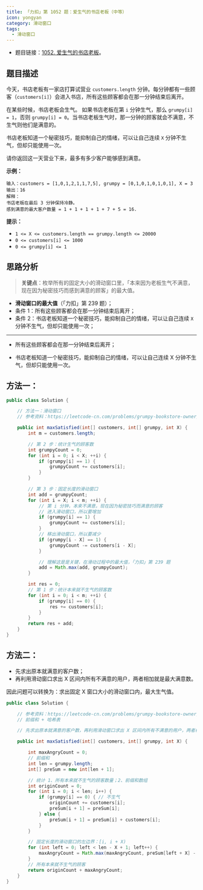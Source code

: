 ```yaml
---
title: 「力扣」第 1052 题：爱生气的书店老板（中等）
icon: yongyan
category: 滑动窗口
tags:
  - 滑动窗口
---
```


- 题目链接：[1052. 爱生气的书店老板](https://leetcode-cn.com/problems/grumpy-bookstore-owner/)。

## 题目描述

今天，书店老板有一家店打算试营业 `customers.length` 分钟。每分钟都有一些顾客（`customers[i]`）会进入书店，所有这些顾客都会在那一分钟结束后离开。

在某些时候，书店老板会生气。 如果书店老板在第 `i` 分钟生气，那么 `grumpy[i] = 1`，否则 `grumpy[i] = 0`。当书店老板生气时，那一分钟的顾客就会不满意，不生气则他们是满意的。

书店老板知道一个秘密技巧，能抑制自己的情绪，可以让自己连续 `X` 分钟不生气，但却只能使用一次。

请你返回这一天营业下来，最多有多少客户能够感到满意。

**示例：**

```
输入：customers = [1,0,1,2,1,1,7,5], grumpy = [0,1,0,1,0,1,0,1], X = 3
输出：16
解释：
书店老板在最后 3 分钟保持冷静。
感到满意的最大客户数量 = 1 + 1 + 1 + 1 + 7 + 5 = 16.
```

**提示：**

- `1 <= X <= customers.length == grumpy.length <= 20000`
- `0 <= customers[i] <= 1000`
- `0 <= grumpy[i] <= 1`

## 思路分析

> **关键点**：枚举所有的固定大小的滑动窗口里，「本来因为老板生气不满意，现在因为秘密技巧而感到满意的顾客」的最大值。

- **滑动窗口的最大值**（「力扣」第 239 题）；
- 条件 1：所有这些顾客都会在那一分钟结束后离开；
- 条件 2：书店老板知道一个秘密技巧，能抑制自己的情绪，可以让自己连续 `X` 分钟不生气，但却只能使用一次；

---

- 所有这些顾客都会在那一分钟结束后离开；

- 书店老板知道一个秘密技巧，能抑制自己的情绪，可以让自己连续 X 分钟不生气，但却只能使用一次。

## 方法一：

```Java []
public class Solution {

    // 方法一：滑动窗口
    // 参考资料：https://leetcode-cn.com/problems/grumpy-bookstore-owner/solution/hua-dong-chuang-kou-xiang-xi-jiang-jie-z-80ni/

    public int maxSatisfied(int[] customers, int[] grumpy, int X) {
        int m = customers.length;

        // 第 2 步：统计生气的顾客数
        int grumpyCount = 0;
        for (int i = 0; i < X; ++i) {
            if (grumpy[i] == 1) {
                grumpyCount += customers[i];
            }
        }

        // 第 3 步：固定长度的滑动窗口
        int add = grumpyCount;
        for (int i = X; i < m; ++i) {
            // 第 i 分钟，本来不满意，现在因为秘密技巧而满意的顾客
            // 进入滑动窗口，所以要增加
            if (grumpy[i] == 1) {
                grumpyCount += customers[i];
            }
            // 移出滑动窗口，所以要减少
            if (grumpy[i - X] == 1) {
                grumpyCount -= customers[i - X];
            }

            // 理解这是是关键，在滑动过程中的最大值，「力扣」第 239 题
            add = Math.max(add, grumpyCount);
        }

      	int res = 0;
      	// 第 1 步：统计本来就不生气的顾客数
        for (int i = 0; i < m; ++i) {
            if (grumpy[i] == 0) {
                res += customers[i];
            }
        }
        return res + add;
    }
}
```

## 方法二：

- 先求出原本就满意的客户数；
- 再利用滑动窗口求出 X 区间内所有不满意的用户，两者相加就是最大满意数。

因此问题可以转换为：求出固定 X 窗口大小的滑动窗口内，最大生气值。

```Java []
public class Solution {

    // 参考资料：https://leetcode-cn.com/problems/grumpy-bookstore-owner/solution/qian-zhui-he-hua-dong-chuang-kou-by-liuchuan1992/
    // 前缀和 + 哈希表

    // 先求出原本就满意的客户数，再利用滑动窗口求出 X 区间内所有不满意的用户，两者相加就是最大满意数

    public int maxSatisfied(int[] customers, int[] grumpy, int X) {

        int maxAngryCount = 0;
        // 前缀和
        int len = grumpy.length;
        int[] preSum = new int[len + 1];

        // 统计 1、所有本来就不生气的顾客数量；2、前缀和数组
        int originCount = 0;
        for (int i = 0; i < len; i++) {
            if (grumpy[i] == 0) { // 不生气
                originCount += customers[i];
                preSum[i + 1] = preSum[i];
            } else {
                preSum[i + 1] = preSum[i] + customers[i];
            }
        }

        // 固定长度的滑动窗口的左边界：[i, i + X)
        for (int left = 0; left < len - X + 1; left++) {
            maxAngryCount = Math.max(maxAngryCount, preSum[left + X] - preSum[left]);
        }
        // 所有本来就不生气的顾客
        return originCount + maxAngryCount;
    }
}
```
